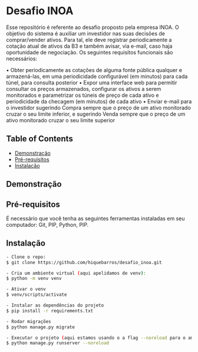 # Desafio INOA

Esse repositório é referente ao desafio proposto pela empresa INOA. O objetivo do sistema é auxiliar um investidor nas suas decisões de comprar/vender ativos. Para tal, ele deve registrar periodicamente a cotação atual de ativos da B3 e também avisar, via e-mail, caso haja oportunidade de negociação. Os seguintes requisitos funcionais são necessários:

•	Obter periodicamente as cotações de alguma fonte pública qualquer e armazená-las, em uma periodicidade configurável (em minutos)  para cada túnel, para consulta posterior
•	Expor uma interface web para permitir consultar os preços armazenados, configurar os ativos a serem monitorados e parametrizar os túneis de preço de cada ativo e periodicidade da checagem (em minutos) de cada ativo
•	Enviar e-mail para o investidor sugerindo Compra sempre que o preço de um ativo monitorado cruzar o seu limite inferior, e sugerindo Venda sempre que o preço de um ativo monitorado cruzar o seu limite superior


## Table of Contents

- [Demonstração](#demo)
- [Pré-requisitos](#prerequisites)
- [Instalação](#instalacao)

## Demonstração

## Pré-requisitos

É necessário que você tenha as seguintes ferramentas instaladas em seu computador: Git, PIP, Python, PIP.

## Instalação

```bash
- Clone o repo:
$ git clone https://github.com/hiquebarros/desafio_inoa.git

- Cria um ambiente virtual (aqui apelidamos de venv):
$ python -m venv venv

- Ativar o venv
$ venv/scripts/activate

- Instalar as dependências do projeto
$ pip install -r requirements.txt

- Rodar migrações
$ python manage.py migrate

- Executar o projeto (aqui estamos usando o a flag --noreload para o ambiente de desenvolvimento não iniciar a job de atualização de preços 2 vezes)
$ python manage.py runserver --noreload

```
